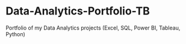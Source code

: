 # Data-Analytics-Portfolio-TB
Portfolio of my Data Analytics projects (Excel, SQL, Power BI, Tableau, Python)
